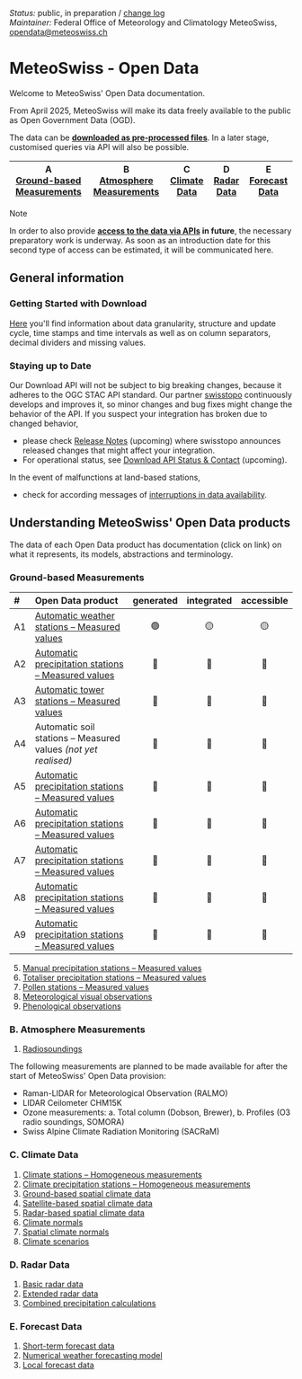 *Status:* public, in preparation / [change log](https://github.com/MeteoSwiss/opendata/commits/main) <br>
*Maintainer:* Federal Office of Meteorology and Climatology MeteoSwiss, [opendata@meteoswiss.ch](mailto:opendata@meteoswiss.ch)

<!-- [![GitHub commit](https://img.shields.io/github/last-commit/MeteoSwiss/opendata)](https://github.com/MeteoSwiss/opendata/commits/master) -->

<!-- [Auf Deutschj](#meteoschweiz-open-data) | [En français](#meteosuisse-open-data) | [In italiano](#meteosvizzera-open-data) -->

# MeteoSwiss - Open Data
Welcome to MeteoSwiss' Open Data documentation.

<!-- For now MeteoSwiss provides its Open Data to be consumed by **[downloading the data as files](https://github.com/MeteoSwiss/opendata/tree/main?tab=readme-ov-file#getting-started-with-download)**. -->

From April 2025, MeteoSwiss will make its data freely available to the public as Open Government Data (OGD).

The data can be **[downloaded as pre-processed files](https://github.com/MeteoSwiss/opendata/blob/main/README.md#getting-started-with-download)**. In a later stage, customised queries via API will also be possible.

| A <br> [Ground-based Measurements](https://github.com/MeteoSwiss/opendata/tree/main?tab=readme-ov-file#ground-based-measurements) | B <br> [Atmosphere Measurements](https://github.com/MeteoSwiss/opendata/tree/main?tab=readme-ov-file#atmosphere-measurements) | C <br> [Climate Data](https://github.com/MeteoSwiss/opendata/tree/main?tab=readme-ov-file#climate-data) | D <br> [Radar Data](https://github.com/MeteoSwiss/opendata/tree/main?tab=readme-ov-file#radar-data) | E <br> [Forecast Data](https://github.com/MeteoSwiss/opendata/tree/main?tab=readme-ov-file#forecast-data) |
|-----|-----|-----|-----|-----|

> [!NOTE]
> In order to also provide **[access to the data via APIs](https://github.com/MeteoSwiss/opendata-api/blob/main/README.md) in future**, the necessary preparatory work is underway. As soon as an introduction date for this second type of access can be estimated, it will be communicated here.

## General information

<!-- ### Terms of Use
[Here](https://github.com/MeteoSwiss/opendata-terms-of-use/blob/main/README.md) you'll find information about data license and conditions for usage. -->

<!-- cf. https://opendatadocs.dmi.govcloud.dk/Terms_of_Use -->

<!-- ### FAQ
[Here](https://github.com/MeteoSwiss/opendata-faq/blob/main/README.md) you'll find answers to the most frequently asked questions. 

We continuously update these based on questions received. -->

### Getting Started with Download
[Here](https://github.com/MeteoSwiss/opendata-download/blob/main/README.md) you'll find information about data granularity, structure and update cycle, time stamps and time intervals as well as on column separators, decimal dividers and missing values.

<!-- cf. https://opendatadocs.dmi.govcloud.dk/en/Download --> 

### Staying up to Date
Our Download API will not be subject to big breaking changes, because it adheres to the OGC STAC API standard. Our partner [swisstopo](https://www.swisstopo.admin.ch/en) continuously develops and improves it, so minor changes and bug fixes might change the behavior of the API. If you suspect your integration has broken due to changed behavior, 
- please check [Release Notes](..) (upcoming) where swisstopo announces released changes that might affect your integration.
- For operational status, see [Download API Status & Contact](..) (upcoming). 

In the event of malfunctions at land-based stations, 
- check for according messages of [interruptions in data availability](https://www.meteoswiss.admin.ch/services-and-publications/applications/data-availability.html).

<!-- We keep interested parties and users up to date on our plans and changes:
- Register here for [our mailing list](...). --> 

## Understanding MeteoSwiss' Open Data products
The data of each Open Data product has documentation (click on link) on what it represents, its models, abstractions and terminology.

### Ground-based Measurements
| # | Open Data product | generated | integrated | accessible |
|:-----|:-----|:-----:|:-----:|:-----:|
| A1 | [Automatic weather stations – Measured values](https://github.com/MeteoSwiss/opendata-ground-based-measurements/blob/main/README.md#1-automatic-weather-stations-measured-values) | :green_circle: | :yellow_circle: | :yellow_circle: |
| A2 | [Automatic precipitation stations – Measured values](https://github.com/MeteoSwiss/opendata-ground-based-measurements/blob/main/README.md#2-automatic-precipitation-stations-measured-values) | :red_circle: | :red_circle: | :red_circle: |
| A3 | [Automatic tower stations – Measured values](https://github.com/MeteoSwiss/opendata-ground-based-measurements/blob/main/README.md#3-automatic-tower-stations-measured-values) | :red_circle: | :red_circle: | :red_circle: |
| A4 | Automatic soil stations – Measured values *(not yet realised)* | :red_circle: | :red_circle: | :red_circle: |
| A5 | [Automatic precipitation stations – Measured values](https://github.com/MeteoSwiss/opendata-ground-based-measurements/blob/main/README.md#2-automatic-precipitation-stations) | :red_circle: | :red_circle: | :red_circle: |
| A6 | [Automatic precipitation stations – Measured values](https://github.com/MeteoSwiss/opendata-ground-based-measurements/blob/main/README.md#2-automatic-precipitation-stations) | :red_circle: | :red_circle: | :red_circle: |
| A7 | [Automatic precipitation stations – Measured values](https://github.com/MeteoSwiss/opendata-ground-based-measurements/blob/main/README.md#2-automatic-precipitation-stations) | :red_circle: | :red_circle: | :red_circle: |
| A8 | [Automatic precipitation stations – Measured values](https://github.com/MeteoSwiss/opendata-ground-based-measurements/blob/main/README.md#2-automatic-precipitation-stations) | :red_circle: | :red_circle: | :red_circle: |
| A9 | [Automatic precipitation stations – Measured values](https://github.com/MeteoSwiss/opendata-ground-based-measurements/blob/main/README.md#2-automatic-precipitation-stations) | :red_circle: | :red_circle: | :red_circle: |




5. [Manual precipitation stations – Measured values](https://github.com/MeteoSwiss/opendata-ground-based-measurements/blob/main/README.md#4-manual-precipitation-stations-measured-values)
6. [Totaliser precipitation stations – Measured values](https://github.com/MeteoSwiss/opendata-ground-based-measurements/blob/main/README.md#5-totaliser-precipitation-stations-measured-values)
7. [Pollen stations – Measured values](https://github.com/MeteoSwiss/opendata-ground-based-measurements/blob/main/README.md#6-pollen-stations-measured-values)
8. [Meteorological visual observations](https://github.com/MeteoSwiss/opendata-ground-based-measurements/blob/main/README.md#7-meteorological-visual-observations)
9. [Phenological observations](https://github.com/MeteoSwiss/opendata-ground-based-measurements/blob/main/README.md#8-phenological-observations)

### B. Atmosphere Measurements
1. [Radiosoundings](https://github.com/MeteoSwiss/opendata-atmosphere-measurements/blob/main/README.md#1-radio-soundings)

The following measurements are planned to be made available for after the start of MeteoSwiss' Open Data provision:

- Raman-LIDAR for Meteorological Observation (RALMO)
- LIDAR Ceilometer CHM15K
- Ozone measurements: a. Total column (Dobson, Brewer), b. Profiles (O3 radio soundings, SOMORA)
- Swiss Alpine Climate Radiation Monitoring (SACRaM)

### C. Climate Data
<!-- Climate Data consists of homogenous time series data (1, 2), spatial climate data (3-5), climate normals (6, 7) and scenarios (8): -->

1. [Climate stations – Homogeneous measurements](https://github.com/MeteoSwiss/opendata-climate-data/blob/main/README.md#1-climate-stations)
2. [Climate precipitation stations – Homogeneous measurements](https://github.com/MeteoSwiss/opendata-climate-data/blob/main/README.md#2-climate-precipitation-stations)
3. [Ground-based spatial climate data](https://github.com/MeteoSwiss/opendata-climate-data/blob/main/README.md#3-ground-based-spatial-climate-data)
4. [Satellite-based spatial climate data](https://github.com/MeteoSwiss/opendata-climate-data/blob/main/README.md#4-satellite-based-spatial-climate-data)
5. [Radar-based spatial climate data](https://github.com/MeteoSwiss/opendata-climate-data/blob/main/README.md#5-radar-based-spatial-climate-data)
6. [Climate normals](https://github.com/MeteoSwiss/opendata-climate-data/blob/main/README.md#6-climate-normals)
7. [Spatial climate normals](https://github.com/MeteoSwiss/opendata-climate-data/blob/main/README.md#7-spatial-climate-normals)
8. [Climate scenarios](https://github.com/MeteoSwiss/opendata-climate-data/blob/main/README.md#8-climate-scenarios)

### D. Radar Data
1. [Basic radar data](https://github.com/MeteoSwiss/opendata-radar-data/blob/main/README.md#1-basic-radar-data)
2. [Extended radar data](https://github.com/MeteoSwiss/opendata-radar-data/blob/main/README.md#2-extended-radar-data)
3. [Combined precipitation calculations](https://github.com/MeteoSwiss/opendata-radar-data/blob/main/README.md#3-combined-precipitation-calculations)

### E. Forecast Data
1. [Short-term forecast data](https://github.com/MeteoSwiss/opendata-forecast-data/blob/main/README.md#1-short-term-forecast-data)
2. [Numerical weather forecasting model](https://github.com/MeteoSwiss/opendata-forecast-data/blob/main/README.md#2-numerical-weather-forecasting-model)
3. [Local forecast data](https://github.com/MeteoSwiss/opendata-forecast-data/blob/main/README.md#3-local-forecast-data)
